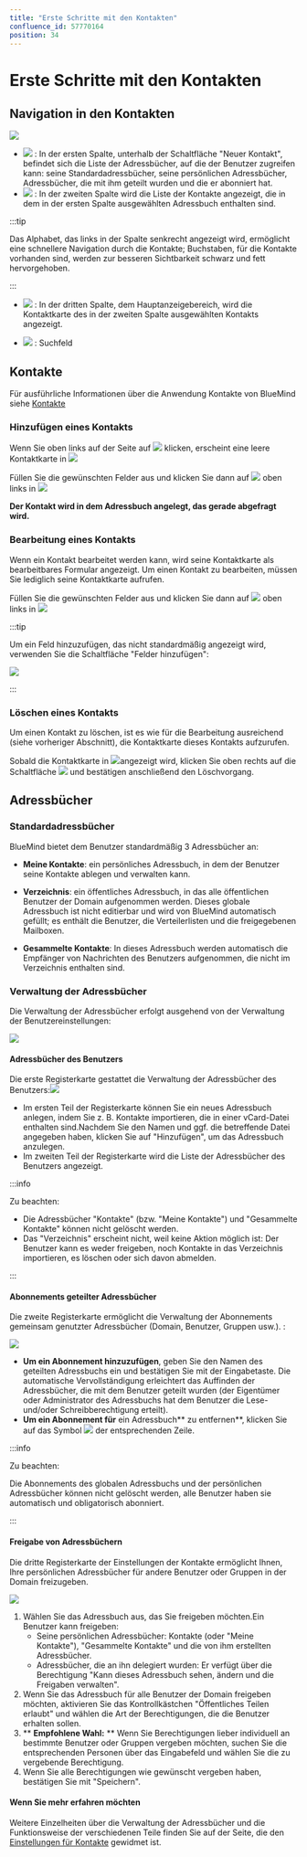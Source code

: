 ```yaml
---
title: "Erste Schritte mit den Kontakten"
confluence_id: 57770164
position: 34
---
```

# Erste Schritte mit den Kontakten


## Navigation in den Kontakten

![](../attachments/57770410/62555135.png)

- ![](../attachments/57769989/69896475.png) : In der ersten Spalte, unterhalb der Schaltfläche "Neuer Kontakt", befindet sich die Liste der Adressbücher, auf die der Benutzer zugreifen kann: seine Standardadressbücher, seine persönlichen Adressbücher, Adressbücher, die mit ihm geteilt wurden und die er abonniert hat.
- ![](../attachments/57769989/69896474.png) : In der zweiten Spalte wird die Liste der Kontakte angezeigt, die in dem in der ersten Spalte ausgewählten Adressbuch enthalten sind.


:::tip

Das Alphabet, das links in der Spalte senkrecht angezeigt wird, ermöglicht eine schnellere Navigation durch die Kontakte; Buchstaben, für die Kontakte vorhanden sind, werden zur besseren Sichtbarkeit schwarz und fett hervorgehoben.

:::

- ![](../attachments/57769989/69896473.png) : In der dritten Spalte, dem Hauptanzeigebereich, wird die Kontaktkarte des in der zweiten Spalte ausgewählten Kontakts angezeigt.

- ![](../attachments/57769989/69896472.png) : Suchfeld


## Kontakte

Für ausführliche Informationen über die Anwendung Kontakte von BlueMind siehe [Kontakte](/Guide_de_l_utilisateur/Les_contacts/)

### Hinzufügen eines Kontakts

Wenn Sie oben links auf der Seite auf ![](../attachments/57770164/57770172.png) klicken, erscheint eine leere Kontaktkarte in ![](../attachments/57769989/69896473.png)

Füllen Sie die gewünschten Felder aus und klicken Sie dann auf ![](../attachments/57770164/57770170.png) oben links in ![](../attachments/57769989/69896473.png)

**Der Kontakt wird in dem Adressbuch angelegt, das gerade abgefragt wird.**

### Bearbeitung eines Kontakts

Wenn ein Kontakt bearbeitet werden kann, wird seine Kontaktkarte als bearbeitbares Formular angezeigt. Um einen Kontakt zu bearbeiten, müssen Sie lediglich seine Kontaktkarte aufrufen.

Füllen Sie die gewünschten Felder aus und klicken Sie dann auf ![](../attachments/57770164/57770170.png) oben links in ![](../attachments/57769989/69896473.png)


:::tip

Um ein Feld hinzuzufügen, das nicht standardmäßig angezeigt wird, verwenden Sie die Schaltfläche "Felder hinzufügen":

![](../attachments/57770164/57770166.png)

:::

### Löschen eines Kontakts

Um einen Kontakt zu löschen, ist es wie für die Bearbeitung ausreichend (siehe vorheriger Abschnitt), die Kontaktkarte dieses Kontakts aufzurufen.

Sobald die Kontaktkarte in ![](../attachments/57769989/69896473.png)angezeigt wird, klicken Sie oben rechts auf die Schaltfläche ![](../attachments/57770164/57770168.png) und bestätigen anschließend den Löschvorgang.

## Adressbücher

### Standardadressbücher

BlueMind bietet dem Benutzer standardmäßig 3 Adressbücher an:

- **Meine Kontakte**: ein persönliches Adressbuch, in dem der Benutzer seine Kontakte ablegen und verwalten kann.

- **Verzeichnis**: ein öffentliches Adressbuch, in das alle öffentlichen Benutzer der Domain aufgenommen werden. Dieses globale Adressbuch ist nicht editierbar und wird von BlueMind automatisch gefüllt; es enthält die Benutzer, die Verteilerlisten und die freigegebenen Mailboxen.
- **Gesammelte Kontakte**: In dieses Adressbuch werden automatisch die Empfänger von Nachrichten des Benutzers aufgenommen, die nicht im Verzeichnis enthalten sind.


### Verwaltung der Adressbücher

Die Verwaltung der Adressbücher erfolgt ausgehend von der Verwaltung der Benutzereinstellungen:

![](../attachments/57770060/57770071.png)

#### Adressbücher des Benutzers

Die erste Registerkarte gestattet die Verwaltung der Adressbücher des Benutzers:![](../attachments/57770425/57770436.png)

- Im ersten Teil der Registerkarte können Sie ein neues Adressbuch anlegen, indem Sie z. B. Kontakte importieren, die in einer vCard-Datei enthalten sind.Nachdem Sie den Namen und ggf. die betreffende Datei angegeben haben, klicken Sie auf "Hinzufügen", um das Adressbuch anzulegen.
- Im zweiten Teil der Registerkarte wird die Liste der Adressbücher des Benutzers angezeigt.


:::info

Zu beachten:

- Die Adressbücher "Kontakte" (bzw. "Meine Kontakte") und "Gesammelte Kontakte" können nicht gelöscht werden.
- Das "Verzeichnis" erscheint nicht, weil keine Aktion möglich ist: Der Benutzer kann es weder freigeben, noch Kontakte in das Verzeichnis importieren, es löschen oder sich davon abmelden.


:::


#### Abonnements geteilter Adressbücher

Die zweite Registerkarte ermöglicht die Verwaltung der Abonnements gemeinsam genutzter Adressbücher (Domain, Benutzer, Gruppen usw.). :

![](../attachments/57770164/57770174.png)

- **Um ein Abonnement hinzuzufügen**, geben Sie den Namen des geteilten Adressbuchs ein und bestätigen Sie mit der Eingabetaste. Die automatische Vervollständigung erleichtert das Auffinden der Adressbücher, die mit dem Benutzer geteilt wurden (der Eigentümer oder Administrator des Adressbuchs hat dem Benutzer die Lese- und/oder Schreibberechtigung erteilt).
- **Um ein Abonnement für** ein Adressbuch** zu entfernen**, klicken Sie auf das Symbol ![](../attachments/57769989/69896481.png) der entsprechenden Zeile.


:::info

Zu beachten:

Die Abonnements des globalen Adressbuchs und der persönlichen Adressbücher können nicht gelöscht werden, alle Benutzer haben sie automatisch und obligatorisch abonniert.

:::


#### Freigabe von Adressbüchern

Die dritte Registerkarte der Einstellungen der Kontakte ermöglicht Ihnen, Ihre persönlichen Adressbücher für andere Benutzer oder Gruppen in der Domain freizugeben.

![](../attachments/57770425/57770440.png)

1. Wählen Sie das Adressbuch aus, das Sie freigeben möchten.Ein Benutzer kann freigeben:
    - Seine persönlichen Adressbücher: Kontakte (oder "Meine Kontakte"), "Gesammelte Kontakte" und die von ihm erstellten Adressbücher.
    - Adressbücher, die an ihn delegiert wurden: Er verfügt über die Berechtigung "Kann dieses Adressbuch sehen, ändern und die Freigaben verwalten".
2. Wenn Sie das Adressbuch für alle Benutzer der Domain freigeben möchten, aktivieren Sie das Kontrollkästchen "Öffentliches Teilen erlaubt" und wählen die Art der Berechtigungen, die die Benutzer erhalten sollen.
3. ** **Empfohlene Wahl:** ** Wenn Sie Berechtigungen lieber individuell an bestimmte Benutzer oder Gruppen vergeben möchten, suchen Sie die entsprechenden Personen über das Eingabefeld und wählen Sie die zu vergebende Berechtigung.
4. Wenn Sie alle Berechtigungen wie gewünscht vergeben haben, bestätigen Sie mit "Speichern".


#### Wenn Sie mehr erfahren möchten

Weitere Einzelheiten über die Verwaltung der Adressbücher und die Funktionsweise der verschiedenen Teile finden Sie auf der Seite, die den [Einstellungen für Kontakte](/Guide_de_l_utilisateur/Les_contacts/Gestion_des_carnets_d_adresses/) gewidmet ist.


